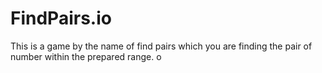 # FindPairs.io
This is a game by the name of find pairs which you are finding the pair of number within the prepared range.
o
